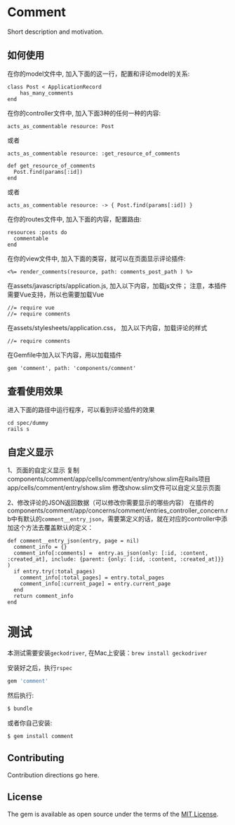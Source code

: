 # Comment
Short description and motivation.

## 如何使用

在你的model文件中, 加入下面的这一行，配置和评论model的关系:

    class Post < ApplicationRecord
        has_many_comments
    end

在你的controller文件中, 加入下面3种的任何一种的内容:

    acts_as_commentable resource: Post
    
或者
    
    acts_as_commentable resource: :get_resource_of_comments

    def get_resource_of_comments
      Post.find(params[:id])
    end
    
或者
    
    acts_as_commentable resource: -> { Post.find(params[:id]) }

在你的routes文件中, 加入下面的内容，配置路由:

    resources :posts do
      commentable
    end

在你的view文件中, 加入下面的类容，就可以在页面显示评论插件:

    <%= render_comments(resource, path: comments_post_path ) %>

在assets/javascripts/application.js, 加入以下内容，加载js文件； 注意，本插件需要Vue支持，所以也需要加载Vue

    //= require vue
    //= require comments

在assets/stylesheets/application.css， 加入以下内容，加载评论的样式

    //= require comments   

在Gemfile中加入以下内容，用以加载插件

    gem 'comment', path: 'components/comment'

## 查看使用效果
进入下面的路径中运行程序，可以看到评论插件的效果

    cd spec/dummy
    rails s

## 自定义显示
1、页面的自定义显示
   复制components/comment/app/cells/comment/entry/show.slim在Rails项目app/cells/comment/entry/show.slim
   修改show.slim文件可以自定义显示页面


2、修改评论的JSON返回数据（可以修改你需要显示的哪些内容）
   在插件的components/comment/app/concerns/comment/entries_controller_concern.rb中有默认的`comment__entry_json`，需要第定义的话，就在对应的controller中添加这个方法去覆盖默认的定义：

    def comment__entry_json(entry, page = nil)
      comment_info = {}
      comment_info[:comments] =  entry.as_json(only: [:id, :content, :created_at], include: {parent: {only: [:id, :content, :created_at]}} )
      if entry.try(:total_pages)
        comment_info[:total_pages] = entry.total_pages
        comment_info[:current_page] = entry.current_page
      end
      return comment_info
    end


# 测试

本测试需要安装`geckodriver`, 在Mac上安装：`brew install geckodriver`

安装好之后，执行`rspec`

```ruby
gem 'comment'
```

然后执行:
```bash
$ bundle
```

或者你自己安装:
```bash
$ gem install comment
```

## Contributing
Contribution directions go here.

## License
The gem is available as open source under the terms of the [MIT License](http://opensource.org/licenses/MIT).
